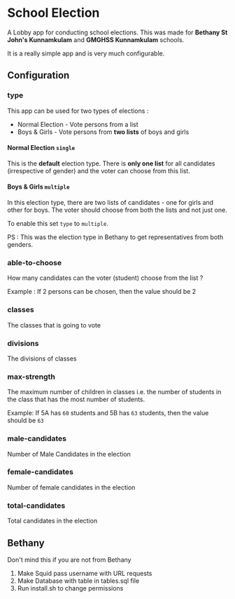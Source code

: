 # School Election

A Lobby app for conducting school elections. This was made for **Bethany St John's Kunnamkulam** and **GMGHSS Kunnamkulam** schools.

It is a really simple app and is very much configurable.

## Configuration

### type

This app can be used for two types of elections :

* Normal Election - Vote persons from a list
* Boys & Girls - Vote persons from **two lists** of boys and girls

#### Normal Election `single`

This is the **default** election type. There is **only one list** for all candidates (irrespective of gender) and the voter can choose from this list.

#### Boys & Girls `multiple`

In this election type, there are two lists of candidates - one for girls and other for boys. The voter should choose from both the lists and not just one.

To enable this set `type` to `multiple`.

PS : This was the election type in Bethany to get representatives from both genders.

### able-to-choose

How many candidates can the voter (student) choose from the list ?

Example : If 2 persons can be chosen, then the value should be 2

### classes

The classes that is going to vote

### divisions

The divisions of classes

### max-strength

The maximum number of children in classes i.e. the number of students in the class that has the most number of students.

Example: If 5A has `60` students and 5B has `63` students, then the value should be `63`

### male-candidates

Number of Male Candidates in the election

### female-candidates

Number of female candidates in the election

### total-candidates

Total candidates in the election

## Bethany

Don't mind this if you are not from Bethany

1) Make Squid pass username with URL requests
2) Make Database with table in tables.sql file
3) Run install.sh to change permissions
